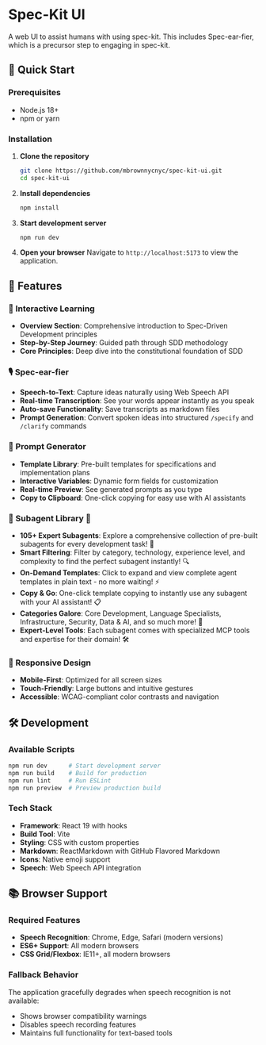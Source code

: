 # Spec-Kit UI

A web UI to assist humans with using spec-kit.  This includes Spec-ear-fier, which is a precursor step to engaging in spec-kit.

## 🚀 Quick Start

### Prerequisites
- Node.js 18+
- npm or yarn

### Installation

1. **Clone the repository**
   ```bash
   git clone https://github.com/mbrownnycnyc/spec-kit-ui.git
   cd spec-kit-ui
   ```

2. **Install dependencies**
   ```bash
   npm install
   ```

3. **Start development server**
   ```bash
   npm run dev
   ```

4. **Open your browser**
   Navigate to `http://localhost:5173` to view the application.

## 🌟 Features

### 📖 Interactive Learning
- **Overview Section**: Comprehensive introduction to Spec-Driven Development principles
- **Step-by-Step Journey**: Guided path through SDD methodology
- **Core Principles**: Deep dive into the constitutional foundation of SDD

### 🎙️ Spec-ear-fier
- **Speech-to-Text**: Capture ideas naturally using Web Speech API
- **Real-time Transcription**: See your words appear instantly as you speak
- **Auto-save Functionality**: Save transcripts as markdown files
- **Prompt Generation**: Convert spoken ideas into structured `/specify` and `/clarify` commands

### 🎯 Prompt Generator
- **Template Library**: Pre-built templates for specifications and implementation plans
- **Interactive Variables**: Dynamic form fields for customization
- **Real-time Preview**: See generated prompts as you type
- **Copy to Clipboard**: One-click copying for easy use with AI assistants

### 🤖 Subagent Library 🎉
- **105+ Expert Subagents**: Explore a comprehensive collection of pre-built subagents for every development task! 🚀
- **Smart Filtering**: Filter by category, technology, experience level, and complexity to find the perfect subagent instantly! 🔍
- **On-Demand Templates**: Click to expand and view complete agent templates in plain text - no more waiting! ⚡
- **Copy & Go**: One-click template copying to instantly use any subagent with your AI assistant! 📋
- **Categories Galore**: Core Development, Language Specialists, Infrastructure, Security, Data & AI, and so much more! 🎨
- **Expert-Level Tools**: Each subagent comes with specialized MCP tools and expertise for their domain! 🛠️

### 📱 Responsive Design
- **Mobile-First**: Optimized for all screen sizes
- **Touch-Friendly**: Large buttons and intuitive gestures
- **Accessible**: WCAG-compliant color contrasts and navigation

## 🛠️ Development

### Available Scripts

```bash
npm run dev      # Start development server
npm run build    # Build for production
npm run lint     # Run ESLint
npm run preview  # Preview production build
```

### Tech Stack

- **Framework**: React 19 with hooks
- **Build Tool**: Vite
- **Styling**: CSS with custom properties
- **Markdown**: ReactMarkdown with GitHub Flavored Markdown
- **Icons**: Native emoji support
- **Speech**: Web Speech API integration

## 📚 Browser Support

### Required Features
- **Speech Recognition**: Chrome, Edge, Safari (modern versions)
- **ES6+ Support**: All modern browsers
- **CSS Grid/Flexbox**: IE11+, all modern browsers

### Fallback Behavior
The application gracefully degrades when speech recognition is not available:
- Shows browser compatibility warnings
- Disables speech recording features
- Maintains full functionality for text-based tools